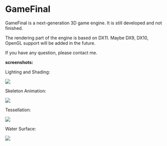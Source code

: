 GameFinal
=========

GameFinal is a next-generation 3D game engine. It is still developed and not finished.

The rendering part of the engine is based on DX11. Maybe DX9, DX10, OpenGL support will be added in the future.

If you have any question, please contact me.

<b>screenshots:</b>

<p>Lighting and Shading:</p>

<img src="http://ww4.sinaimg.cn/mw690/7d29c2abgw1ef8nnd6dxjj20mo0hq762.jpg"/><br/>

<p>Skeleton Animation:</p>

<img src="http://ww2.sinaimg.cn/mw690/7d29c2abgw1ef8nnbrdqzj20mo0hqn04.jpg"/><br/>

<p>Tessellation:</p>

<img src="http://ww1.sinaimg.cn/mw690/7d29c2abgw1ef8nndym56j20mo0hqqaj.jpg"/><br/>

<p>Water Surface:</p>

<img src="http://ww4.sinaimg.cn/large/7d29c2abgw1ehvzes2rm6j20mo0i076e.jpg"/><br/>


